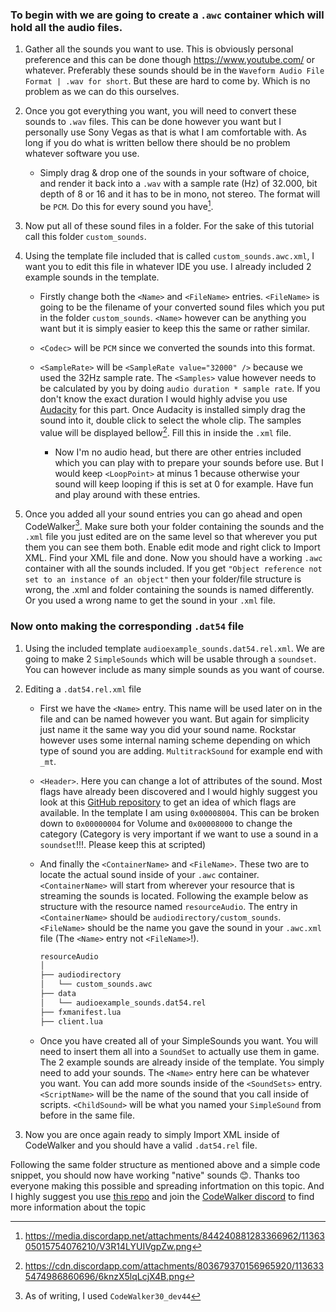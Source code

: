 
### To begin with we are going to create a `.awc` container which will hold all the audio files.

1. Gather all the sounds you want to use. This is obviously personal preference and this can be done though https://www.youtube.com/ or whatever. Preferably these sounds should be in the `Waveform Audio File Format | .wav for short`. But these are hard to come by. Which is no problem as we can do this ourselves.

2. Once you got everything you want, you will need to convert these sounds to `.wav` files. This can be done however you want but I personally use Sony Vegas as that is what I am comfortable with. As long if you do what is written bellow there should be no problem whatever software you use.
    - Simply drag & drop one of the sounds in your software of choice, and render it back into a `.wav` with a sample rate (Hz) of 32.000, bit depth of 8 or 16 and it has to be in mono, not stereo. The format will be `PCM`. Do this for every sound you have[^1].

3. Now put all of these sound files in a folder. For the sake of this tutorial call this folder `custom_sounds`.

4. Using the template file included that is called `custom_sounds.awc.xml`, I want you to edit this file in whatever IDE you use. I already included 2 example sounds in the template.
    - Firstly change both the `<Name>` and `<FileName>` entries. `<FileName>` is going to be the filename of your converted sound files which you put in the folder `custom_sounds`. `<Name>` however can be anything you want but it is simply easier to keep this the same or rather similar.
    - `<Codec>` will be `PCM` since we converted the sounds into this format.
    - `<SampleRate>` will be `<SampleRate value="32000" />` because we used the 32Hz sample rate. The `<Samples>` value however needs to be calculated by you by doing `audio duration * sample rate`. If you don't know the exact duration I would highly advise you use [Audacity](https://www.audacityteam.org/) for this part. Once Audacity is installed simply drag the sound into it, double click to select the whole clip. The samples value will be displayed bellow[^2]. Fill this in inside the `.xml` file.
        
        - Now I'm no audio head, but there are other entries included which you can play with to prepare your sounds before use. But I would keep `<LoopPoint>` at minus 1 because otherwise your sound will keep looping if this is set at 0 for example. Have fun and play around with these entries.

5. Once you added all your sound entries you can go ahead and open CodeWalker[^3]. Make sure both your folder containing the sounds and the `.xml` file you just edited are on the same level so that wherever you put them you can see them both. Enable edit mode and right click to Import XML. Find your XML file and done. Now you should have a working `.awc` container with all the sounds included. If you get `"Object reference not set to an instance of an object"` then your folder/file structure is wrong, the .xml and folder containing the sounds is named differently. Or you used a wrong name to get the sound in your `.xml` file.

### Now onto making the corresponding `.dat54` file

1. Using the included template `audioexample_sounds.dat54.rel.xml`. We are going to make 2 `SimpleSounds` which will be usable through a `soundset`. You can however include as many simple sounds as you want of course.

2. Editing a `.dat54.rel.xml` file

    - First we have the `<Name>` entry. This name will be used later on in the file and can be named however you want. But again for simplicity just name it the same way you did your sound name. Rockstar however uses some internal naming scheme depending on which type of sound you are adding. `MultitrackSound` for example end with `_mt`.
    
    - `<Header>`. Here you can change a lot of attributes of the sound. Most flags have already been discovered and I would highly suggest you look at this [GitHub repository](https://github.com/Monkeypolice188/Monkys-Audio-Research/blob/main/sounds.dat54/Dat54Sound%20Header) to get an idea of which flags are available. In the template I am using `0x00008004`. This can be broken down to `0x00000004` for Volume and `0x00008000` to change the category (Category is very important if we want to use a sound in a `soundset`!!!. Please keep this at scripted)

    - And finally the `<ContainerName>` and `<FileName>`. These two are to locate the actual sound inside of your `.awc` container. `<ContainerName>` will start from wherever your resource that is streaming the sounds is located. Following the example below as structure with the resource named `resourceAudio`. The entry in `<ContainerName>` should be `audiodirectory/custom_sounds`. `<FileName>` should be the name you gave the sound in your `.awc.xml` file (The `<Name>` entry not `<FileName>`!).
        ```bash
        resourceAudio
        │
        ├── audiodirectory
        │   └── custom_sounds.awc
        ├── data
        │   └── audioexample_sounds.dat54.rel
        ├── fxmanifest.lua
        ├── client.lua    
        ```

    - Once you have created all of your SimpleSounds you want. You will need to insert them all into a `SoundSet` to actually use them in game. The 2 example sounds are already inside of the template. You simply need to add your sounds. The `<Name>` entry here can be whatever you want. You can add more sounds inside of the `<SoundSets>` entry. `<ScriptName>` will be the name of the sound that you call inside of scripts. `<ChildSound>` will be what you named your `SimpleSound` from before in the same file.

3. Now you are once again ready to simply Import XML inside of CodeWalker and you should have a valid `.dat54.rel` file.

Following the same folder structure as mentioned above and a simple code snippet, you should now have working "native" sounds 😊. Thanks too everyone making this possible and spreading infortmation on this topic. And I highly suggest you use [this repo](https://github.com/Monkeypolice188/Monkys-Audio-Research) and join the [CodeWalker discord](https://discord.gg/codewalker) to find more information about the topic

[^1]: https://media.discordapp.net/attachments/844240881283366962/1136305015754076210/V3R14LYUIVgpZw.png

[^2]: https://cdn.discordapp.com/attachments/803679370156965920/1136335474986860696/6knzX5lqLcjX4B.png

[^3]: As of writing, I used `CodeWalker30_dev44`

